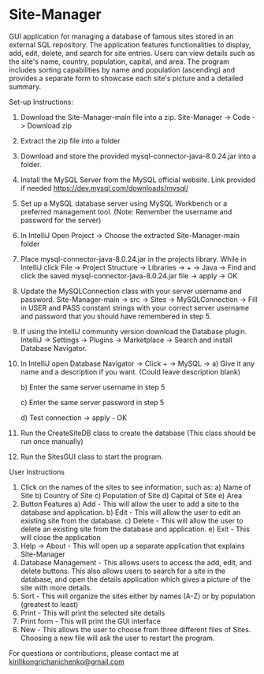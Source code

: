 # Site-Manager
GUI application for managing a database of famous sites stored in an external SQL repository. The application features functionalities to display, add, edit, delete, and search for site entries. Users can view details such as the site's name, country, population, capital, and area. The program includes sorting capabilities by name and population (ascending) and provides a separate form to showcase each site's picture and a detailed summary. 

Set-up Instructions:
1. Download the Site-Manager-main file into a zip. Site-Manager -> Code -> Download zip
2. Extract the zip file into a folder
3. Download and store the provided mysql-connector-java-8.0.24.jar into a folder.
4. Install the MySQL Server from the MySQL official website. Link provided if needed https://dev.mysql.com/downloads/mysql/
5. Set up a MySQL database server using MySQL Workbench or a preferred management tool. (Note: Remember the username and password for the server)
8. In IntelliJ Open Project -> Choose the extracted Site-Manager-main folder
9. Place mysql-connector-java-8.0.24.jar in the projects library. While in IntelliJ click File -> Project Structure -> Libraries -> + -> Java -> Find and click the saved
   mysql-connector-java-8.0.24.jar file -> apply -> OK
10. Update the MySQLConnection class with your server username and password. Site-Manager-main -> src -> Sites -> MySQLConnection -> Fill in USER and PASS constant strings with your 
    correct server username and password that you should have remembered in step 5.
11. If using the IntelliJ community version download the Database plugin. IntelliJ -> Settings -> Plugins -> Marketplace -> Search and install Database Navigator.
12. In IntelliJ open Database Navigator -> Click + -> MySQL ->
       a) Give it any name and a description if you want. (Could leave description blank)
   
       b) Enter the same server username in step 5
   
       c) Enter the same server password in step 5
   
       d) Test connection -> apply - OK
13. Run the CreateSiteDB class to create the database (This class should be run once manually)
14. Run the SitesGUI class to start the program.

User Instructions    
1. Click on the names of the sites to see information, such as:
      a) Name of Site
      b) Country of Site
      c) Population of Site
      d) Capital of Site
      e) Area
2. Button Features
      a) Add - This will allow the user to add a site to the database and application.
      b) Edit - This will allow the user to edit an existing site from the database.
      c) Delete - This will allow the user to delete an existing site from the database and application.
      e) Exit - This will close the application
3. Help -> About - This will open up a separate application that explains Site-Manager
4. Database Management - This allows users to access the add, edit, and delete buttons. This also allows                            users to search for a site in the database, and open the details application                               which gives a picture of the site with more details.
5. Sort - This will organize the sites either by names (A-Z) or by population (greatest to least)
6. Print - This will print the selected site details
7. Print form - This will print the GUI interface
8. New - This allows the user to choose from three different files of Sites. Choosing a new file will ask           the user to restart the program.

For questions or contributions, please contact me at kirillkongrichanichenko@gmail.com
      



